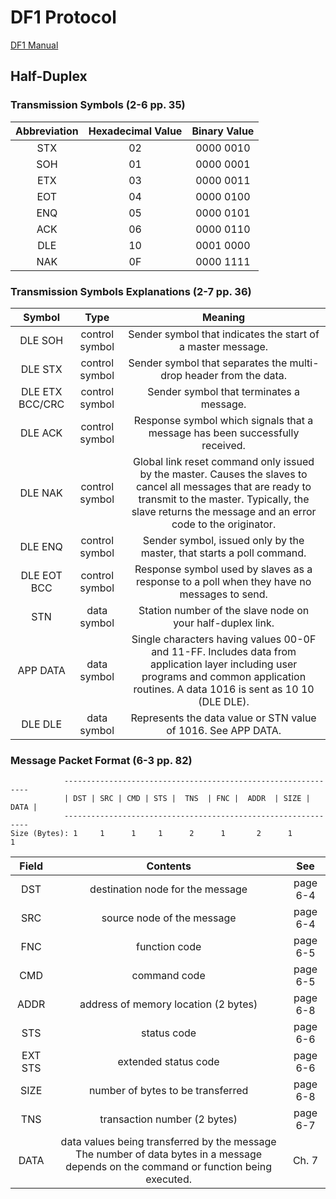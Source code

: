 # DF1 Protocol 

[DF1 Manual](https://literature.rockwellautomation.com/idc/groups/literature/documents/rm/1770-rm516_-en-p.pdf)


## Half-Duplex

### Transmission Symbols (2-6 pp. 35)

| Abbreviation | Hexadecimal Value | Binary Value |
|:------------:|:-----------------:|:------------:|
|STX           |02                 |0000 0010     |
|SOH           |01                 |0000 0001     |
|ETX           |03                 |0000 0011     |
|EOT           |04                 |0000 0100     |
|ENQ           |05                 |0000 0101     |
|ACK           |06                 |0000 0110     |
|DLE           |10                 |0001 0000     |
|NAK           |0F                 |0000 1111     |

### Transmission Symbols Explanations (2-7 pp. 36)

|Symbol | Type           |                          Meaning|
|:-----:|:--------------:|:-------------------------------:|
|DLE SOH|control symbol  |Sender symbol that indicates the start of a master message.|
|DLE STX| control symbol |Sender symbol that separates the multi-drop header from the data.|
|DLE ETX BCC/CRC |control symbol| Sender symbol that terminates a message.|
|DLE ACK|control symbol  |Response symbol which signals that a message has been successfully received.|
|DLE NAK| control symbol |Global link reset command only issued by the master. Causes the slaves to cancel all messages that are ready to transmit to the master. Typically, the slave returns the message and an error code to the originator.|
|DLE ENQ| control symbol |Sender symbol, issued only by the master, that starts a poll command.|
|DLE EOT BCC| control symbol| Response symbol used by slaves as a response to a poll when they have no messages to send.|
|STN   |data symbol |Station number of the slave node on your half-duplex link.|
|APP DATA| data symbol| Single characters having values 00-0F and 11-FF. Includes data from application layer including user programs and common application routines. A data 1016 is sent as 10 10 (DLE DLE).|
|DLE DLE| data symbol |Represents the data value or STN value of 1016. See APP DATA.|

### Message Packet Format (6-3 pp. 82)


```
            --------------------------------------------------------------
            | DST | SRC | CMD | STS |  TNS  | FNC |  ADDR  | SIZE | DATA | 
            --------------------------------------------------------------
Size (Bytes): 1     1      1     1      2      1       2      1        1    
```

|Field      |Contents   |See   |
|:---------:|:---------:|:----:|
|DST|  destination node for the message|page 6-4|
|SRC |source node of the message| page 6-4|
|FNC      | function code| page 6-5 
|CMD| command code |page 6-5|
|ADDR    | address of memory location (2 bytes)| page 6-8|
|STS |status code| page 6-6 
|EXT STS |extended status code |page 6-6|
|SIZE| number of bytes to be transferred| page 6-8|
|TNS| transaction number (2 bytes)| page 6-7|
|DATA| data values being transferred by the message The number of data bytes in a message depends on the command or function being executed.| Ch. 7|
